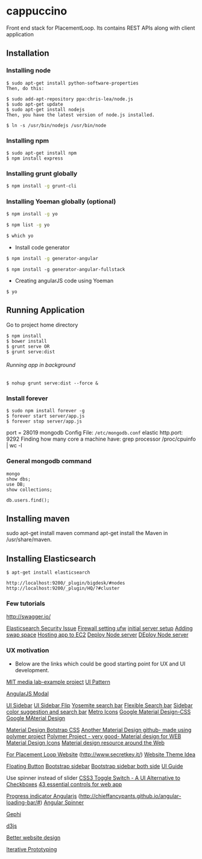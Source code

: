 # cappuccino
Front end stack for PlacementLoop. Its contains REST APIs along with client application

## Installation

### Installing node

```
$ sudo apt-get install python-software-properties
Then, do this:

$ sudo add-apt-repository ppa:chris-lea/node.js
$ sudo apt-get update
$ sudo apt-get install nodejs
Then, you have the latest version of node.js installed.

$ ln -s /usr/bin/nodejs /usr/bin/node
```

### Installing npm
```
$ sudo apt-get install npm
$ npm install express
```

### Installing grunt globally

```bash
$ npm install -g grunt-cli
```

### Installing Yoeman globally (optional)

```bash
$ npm install -g yo

$ npm list -g yo

$ which yo
```
- Install code generator

```bash
$ npm install -g generator-angular
```

```
$ npm install -g generator-angular-fullstack
```

- Creating angularJS code using Yoeman

```
$ yo
```

## Running Application

Go to project home directory

```
$ npm install
$ bower install
$ grunt serve OR
$ grunt serve:dist
```
###### Running app in background
```
$ nohup grunt serve:dist --force &
```

### Install forever
```
$ sudo npm install forever -g
$ forever start server/app.js
$ forever stop server/app.js
```
port = 28019
mongodb Config File: `/etc/mongodb.conf`
elastic http.port: 9292
Finding how many core a machine have: grep processor /proc/cpuinfo | wc -l

### General mongodb command

```
mongo
show dbs;
use DB;
show collections;

db.users.find();

```
## Installing maven
sudo apt-get install maven
command apt-get install the Maven in /usr/share/maven.

## Installing Elasticsearch

```
$ apt-get install elasticsearch

http://localhost:9200/_plugin/bigdesk/#nodes
http://localhost:9200/_plugin/HQ/?#cluster
```

### Few tutorials
http://swagger.io/

[Elasticsearch Security Issue](https://www.found.no/foundation/elasticsearch-security/#staying-safe-while-developing-with-elasticsearch)
[Firewall setting ufw](https://www.digitalocean.com/community/tutorials/how-to-set-up-a-firewall-using-iptables-on-ubuntu-14-04)
[initial server setup](https://www.digitalocean.com/community/tutorials/initial-server-setup-with-ubuntu-14-04)
[Adding swap space](https://www.digitalocean.com/community/tutorials/how-to-add-swap-on-ubuntu-14-04)
[Hosting app to EC2](http://www.integratedwebsystems.com/hosting-a-nodejs-express-application-on-amazon-web-services-ec2/)
[Deploy Node server](https://gun.io/blog/tutorial-deploy-node-js-server-with-example/)
[DEploy Node server](https://www.digitalocean.com/community/tutorials/how-to-deploy-node-js-applications-using-systemd-and-nginx)



### UX motivation

- Below are the links which could be good starting point for UX and UI development.

[MIT media lab-example project](http://locast.mit.edu/memorytraces/)
[UI Pattern](http://ui-patterns.com/ "UI Pattern")

[AngularJS Modal](http://www.dwmkerr.com/the-only-angularjs-modal-service-youll-ever-need/)

[UI Sidebar](http://michalostruszka.pl/about/)
[UI Sidebar Flip](http://paislee.io/a-conceptual-introduction-to-angularjs/)
[Yosemite search bar](http://codepen.io/designcouch/pen/pAshC)
[Flexible Search bar](http://codepen.io/menzer/pen/geAto)
[Sidebar color suggestion and search bar](http://tympanus.net/Tutorials/ExpandingSearchBar/)
[Metro Icons](http://metroui.org.ua/icons.html)
[Google Material Design-CSS](http://cloudcannon.com/deconstructions/2014/12/05/material-design-delightful-details.html)
[Google MAterial Design](http://www.google.com/design/spec/animation/delightful-details.html)



[Material Design Botstrap CSS](http://fezvrasta.github.io/bootstrap-material-design/bootstrap-elements.html)
[Another Material Design github- made using polymer project](http://ebidel.github.io/material-playground/)
[Polymer Project - very good- Material design for WEB](https://www.polymer-project.org/)
[Material Design Icons](https://github.com/google/material-design-icons/blob/master/README.md)
[Material design resource around the Web](http://designmodo.com/material-design-resources/)

[For Placement Loop Website](http://www.creative-tim.com/get-shit-done) (http://www.secretkey.it/)
[Website Theme Idea](http://pixelkit.com/free-ui-kits/city-break/index.html)

[Floating Button](http://codepen.io/wibblymat/pen/mnGsu)
[Bootstrap sidebar](http://ironsummitmedia.github.io/startbootstrap-simple-sidebar/#)
[Bootstrap sidebar both side](https://github.com/asyraf9/bootstrap-sidebar)
[UI Guide](http://pointnorth.io/)

Use spinner instead of slider
[CSS3 Toggle Switch - A UI Alternative to Checkboxes](http://andymcfee.com/2012/05/01/css3-toggle-switch-a-ui-alternative-to-checkboxes/)
[43 essential controls for web app](http://www.uxbooth.com/articles/essential-controls-for-web-applications/)

[Progress indicator Angularjs](http://victorbjelkholm.github.io/ngProgress/#demo) (http://chieffancypants.github.io/angular-loading-bar/#)
[Angular Spinner](https://github.com/urish/angular-spinner)

[Gephi](http://gephi.github.io/)

[d3js](http://d3js.org/)

[Better website design](http://www.smashingmagazine.com/2012/07/11/better-product-pages-turn-visitors-into-customers/)

[Iterative Prototyping](http://reecegeorge.com/iterative-prototyping.html)



